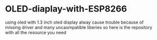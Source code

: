 # OLED-diaplay-with-ESP8266
using oled with 1.3 inch oled display alway cause trouble because of missing driver and many uncaompatible liberies so here is the repository with all the resource you need
